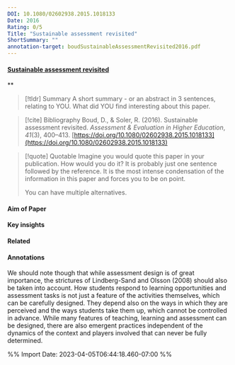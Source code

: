 ```yaml
---
DOI: 10.1080/02602938.2015.1018133
Date: 2016
Rating: 0/5
Title: "Sustainable assessment revisited"
ShortSummary: ""
annotation-target: boudSustainableAssessmentRevisited2016.pdf
---
```



#### [Sustainable assessment revisited](boudSustainableAssessmentRevisited2016.pdf)
**



> [!tldr] Summary
> A short summary - or an abstract in 3 sentences, relating to YOU. What did YOU find interesting about this paper. 

> [!cite] Bibliography
>Boud, D., & Soler, R. (2016). Sustainable assessment revisited. _Assessment & Evaluation in Higher Education_, _41_(3), 400–413. [https://doi.org/10.1080/02602938.2015.1018133](https://doi.org/10.1080/02602938.2015.1018133)

> [!quote] Quotable
> Imagine you would quote this paper in your publication. How would you do it? It is probably just one sentence followed by the reference. It is the most intense condensation of the information in this paper and forces you to be on point. 
> 
> You can have multiple alternatives. 


#### Aim of Paper


#### Key insights 


#### Related

#### Annotations


We should note though that while assessment design is of great importance, the strictures of Lindberg-Sand and Olsson (2008) should also be taken into account. How students respond to learning opportunities and assessment tasks is not just a feature of the activities themselves, which can be carefully designed. They depend also on the ways in which they are perceived and the ways students take them up, which cannot be controlled in advance. While many features of teaching, learning and assessment can be designed, there are also emergent practices independent of the dynamics of the context and players involved that can never be fully determined. 

 




%% Import Date: 2023-04-05T06:44:18.460-07:00 %%
